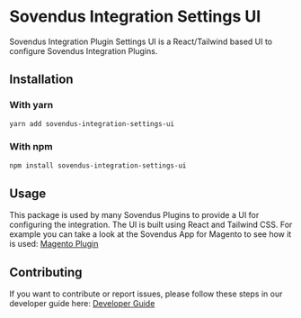 # Sovendus Integration Settings UI

Sovendus Integration Plugin Settings UI is a React/Tailwind based UI to configure Sovendus Integration Plugins.

## Installation

### With yarn

```bash
yarn add sovendus-integration-settings-ui
```

### With npm

```bash
npm install sovendus-integration-settings-ui
```

## Usage

This package is used by many Sovendus Plugins to provide a UI for configuring the integration. The UI is built using React and Tailwind CSS.
For example you can take a look at the Sovendus App for Magento to see how it is used: [Magento Plugin](https://github.com/Sovendus-GmbH/Sovendus-Magento-Voucher-Network-and-Checkout-Benefits-Plugin/blob/main/SovendusApp/view/adminhtml/web/js/frontend_react_loader.ts)

## Contributing

If you want to contribute or report issues, please follow these steps in our developer guide here: [Developer Guide](./readme-dev.md)
